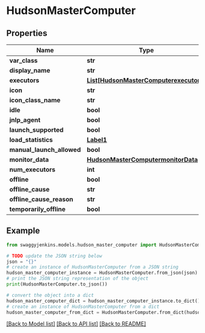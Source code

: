 # HudsonMasterComputer


## Properties

Name | Type | Description | Notes
------------ | ------------- | ------------- | -------------
**var_class** | **str** |  | [optional] 
**display_name** | **str** |  | [optional] 
**executors** | [**List[HudsonMasterComputerexecutors]**](HudsonMasterComputerexecutors.md) |  | [optional] 
**icon** | **str** |  | [optional] 
**icon_class_name** | **str** |  | [optional] 
**idle** | **bool** |  | [optional] 
**jnlp_agent** | **bool** |  | [optional] 
**launch_supported** | **bool** |  | [optional] 
**load_statistics** | [**Label1**](Label1.md) |  | [optional] 
**manual_launch_allowed** | **bool** |  | [optional] 
**monitor_data** | [**HudsonMasterComputermonitorData**](HudsonMasterComputermonitorData.md) |  | [optional] 
**num_executors** | **int** |  | [optional] 
**offline** | **bool** |  | [optional] 
**offline_cause** | **str** |  | [optional] 
**offline_cause_reason** | **str** |  | [optional] 
**temporarily_offline** | **bool** |  | [optional] 

## Example

```python
from swaggyjenkins.models.hudson_master_computer import HudsonMasterComputer

# TODO update the JSON string below
json = "{}"
# create an instance of HudsonMasterComputer from a JSON string
hudson_master_computer_instance = HudsonMasterComputer.from_json(json)
# print the JSON string representation of the object
print(HudsonMasterComputer.to_json())

# convert the object into a dict
hudson_master_computer_dict = hudson_master_computer_instance.to_dict()
# create an instance of HudsonMasterComputer from a dict
hudson_master_computer_from_dict = HudsonMasterComputer.from_dict(hudson_master_computer_dict)
```
[[Back to Model list]](../README.md#documentation-for-models) [[Back to API list]](../README.md#documentation-for-api-endpoints) [[Back to README]](../README.md)


